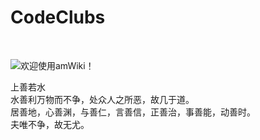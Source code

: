 # CodeClubs

<br>

![欢迎使用amWiki！](amWiki/images/logo.png "欢迎使用amWiki！")  

上善若水  
水善利万物而不争，处众人之所恶，故几于道。  
居善地，心善渊，与善仁，言善信，正善治，事善能，动善时。  
夫唯不争，故无尤。  
